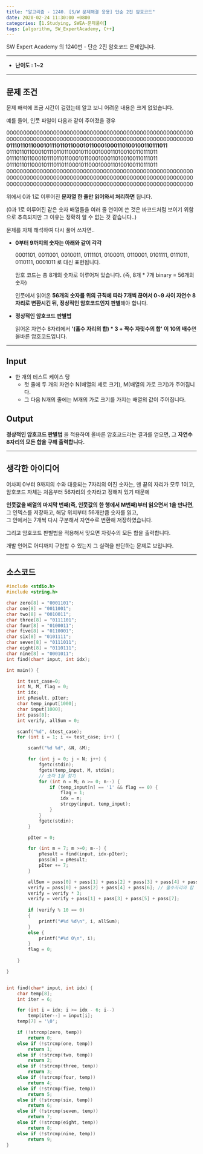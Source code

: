 ```yaml
---
title: "알고리즘 - 1240. [S/W 문제해결 응용] 단순 2진 암호코드"
date: 2020-02-24 11:30:00 +0800
categories: [1.Studying, SWEA-문제풀이]
tags: [algorithm, SW_ExpertAcademy, C++]
---
```




SW Expert Academy 의 1240번 - 단순 2진 암호코드 문제입니다.

------



- **난이도 : 1~2**

---

## **문제 조건**



문제 해석에 조금 시간이 걸렸는데 알고 보니 어려운 내용은 크게 없었습니다.

예를 들어, 인풋 파일이 다음과 같이 주어졌을 경우

00000000000000000000000000000000000000000000000000000000  
00000000000000000000000000000000000000000000000000000000   
**01110110110001011101101100010110001000110100100110111011**   
01110110110001011101101100010110001000110100100110111011   
01110110110001011101101100010110001000110100100110111011   
01110110110001011101101100010110001000110100100110111011   
00000000000000000000000000000000000000000000000000000000   
00000000000000000000000000000000000000000000000000000000   
00000000000000000000000000000000000000000000000000000000

위에서 0과 1로 이루어진 **문자열 한 줄만 읽어와서 처리하면** 됩니다.

(0과 1로 이루어진 같은 숫자 배열들을 여러 줄 연이어 쓴 것은 바코드처럼 보이기 위함으로 추측되지만 그 이유는 정확히 알 수 없는 것 같습니다..)

문제를 자체 해석하여 다시 풀어 쓰자면..

* **0부터 9까지의 숫자는 아래와 같이 각각**

  0001101, 0011001, 0010011, 0111101, 0100011, 0110001, 0101111, 0111011, 0110111,
  0001011 로 대신 표현됩니다.

  암호 코드는 총 8개의 숫자로 이루어져 있습니다. (즉, 8개 * 7개 binary = 56개의 숫자)

  인풋에서 읽어온 **56개의 숫자를 위의 규칙에 따라 7개씩 끊어서 0~9 사이 자연수 8자리로 변환시킨 뒤, 정상적인 암호코드인지 판별**해야 합니다.

* **정상적인 암호코드 판별법**

  읽어온 자연수 8자리에서 **'(홀수 자리의 합) * 3 + 짝수 자릿수의 합' 이 10의 배수**면 올바른 암호코드입니다.

------




## **Input**

* 한 개의 테스트 케이스 당
  * 첫 줄에 두 개의 자연수 N(배열의 세로 크기), M(배열의 가로 크기)가 주어집니다.
  * 그 다음 N개의 줄에는 M개의 가로 크기를 가지는 배열의 값이 주어집니다.

## **Output**

**정상적인 암호코드 판별법** 을 적용하여 올바른 암호코드라는 결과를 얻으면, 그 **자연수 8자리의 모든 합을 구해 출력합니다.**

---



## **생각한 아이디어**

어차피 0부터 9까지의 수와 대응되는 7자리의 이진 숫자는, 맨 끝의 자리가 모두 1이고,   
암호코드 자체는 처음부터 56자리의 숫자라고 정해져 있기 때문에  

**인풋값을 배열의 마지막 번째(즉, 인풋값의 한 행에서 M번째)부터 읽으면서 1을 만나면**,   
그 인덱스를 저장하고, 해당 위치부터 56개만큼 숫자를 읽고,  
그 안에서는 7개씩 다시 구분해서 자연수로 변환해 저장하였습니다.

그리고 암호코드 판별법을 적용해서 맞으면 자릿수의 모든 합을 출력합니다.

개발 언어로 어디까지 구현할 수 있는지 그 실력을 판단하는 문제로 보입니다.

------



## **소스코드**

```c++
#include <stdio.h>
#include <string.h>

char zero[8] = "0001101";
char one[8] = "0011001";
char two[8] = "0010011";
char three[8] = "0111101";
char four[8] = "0100011";
char five[8] = "0110001";
char six[8] = "0101111";
char seven[8] = "0111011";
char eight[8] = "0110111";
char nine[8] = "0001011";
int find(char* input, int idx);

int main() {

	int test_case=0;
	int N, M, flag = 0;
	int idx;
	int pResult, pIter;
	char temp_input[1000];
	char input[1000];
	int pass[8];
	int verify, allSum = 0;

	scanf("%d", &test_case);
	for (int i = 1; i <= test_case; i++) {

		scanf("%d %d", &N, &M);

		for (int j = 0; j < N; j++) {
			fgetc(stdin);
			fgets(temp_input, M, stdin);
			// 숫자 1을 찾기
			for (int n = M; n >= 0; n--) {
				if (temp_input[n] == '1' && flag == 0) {
					flag = 1;
					idx = n;
					strcpy(input, temp_input);
				}
			}
			fgetc(stdin);
		}

		pIter = 0;

		for (int m = 7; m >=0; m--) {
			pResult = find(input, idx-pIter);
			pass[m] = pResult;
			pIter += 7;
		}

		allSum = pass[0] + pass[1] + pass[2] + pass[3] + pass[4] + pass[5] + pass[6] + pass[7];
		verify = pass[0] + pass[2] + pass[4] + pass[6]; // 홀수자리의 합
		verify = verify * 3;
		verify = verify + pass[1] + pass[3] + pass[5] + pass[7];
		
		if (verify % 10 == 0)
		{
			printf("#%d %d\n", i, allSum);
		}
		else {
			printf("#%d 0\n", i);
		}
		flag = 0;
		
	}

}


int find(char* input, int idx) {
	char temp[8];
	int iter = 6;

	for (int i = idx; i >= idx - 6; i--)
		temp[iter--] = input[i];
	temp[7] = '\0';

	if (!strcmp(zero, temp))
		return 0;
	else if (!strcmp(one, temp))
		return 1;
	else if (!strcmp(two, temp))
		return 2;
	else if (!strcmp(three, temp))
		return 3;
	else if (!strcmp(four, temp))
		return 4;
	else if (!strcmp(five, temp))
		return 5;
	else if (!strcmp(six, temp))
		return 6;
	else if (!strcmp(seven, temp))
		return 7;
	else if (!strcmp(eight, temp))
		return 8;
	else if (!strcmp(nine, temp))
		return 9;
}

```

